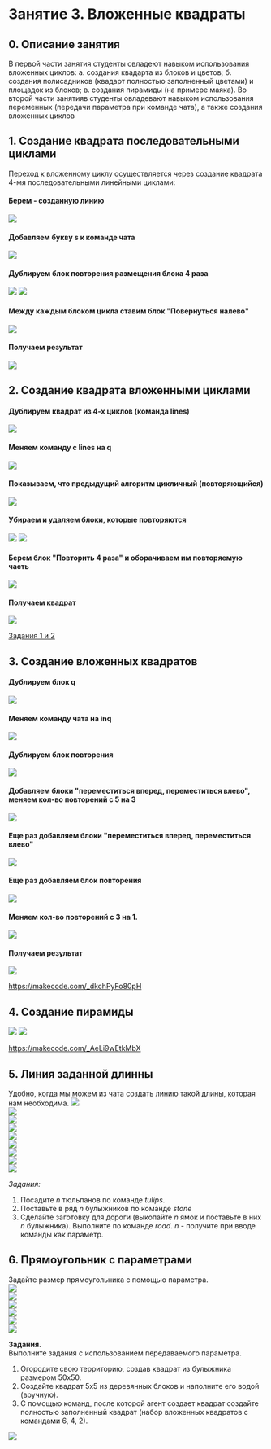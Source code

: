 # Занятие 3. Вложенные квадраты
## 0. Описание занятия
В первой части занятия студенты овладеют навыком использования вложенных циклов: а. создания квадарта из блоков и цветов; б. создания полисадников (квадарт полностью заполненный цветами) и площадок из блоков; в. создания пирамиды (на примере маяка).
Во второй части занятияв студенты овладевают навыком использования переменных (передачи параметра при команде чата), а также создания вложенных циклов
## 1. Создание квадрата последовательными циклами
Переход к вложенному циклу осуществляется через создание квадрата 4-мя последовательными линейными циклами:
#### Берем - созданную линию
<img src = "img/lines/Minecraft Education Edition.jpg">  

#### Добавляем букву s к команде чата
<img src = "img/lines/Minecraft Education Edition1.jpg">  

#### Дублируем блок повторения размещения блока 4 раза

<img src = "img/lines/Minecraft Education Edition2.jpg">  
<img src = "img/lines/Minecraft Education Edition3.jpg">  

#### Между каждым блоком цикла ставим блок "Повернуться налево"

<img src = "img/lines/Minecraft Education Edition4.jpg">  

#### Получаем результат
<img src = "img/lines/Minecraft Education Edition5.jpg">  

## 2. Создание квадрата вложенными циклами
#### Дублируем квадрат из 4-х циклов (команда lines)
<img src = "img/lines2q/Minecraft Education Edition.jpg">  

#### Меняем команду с lines на q
<img src = "img/lines2q/Minecraft Education Edition1.jpg">  

#### Показываем, что предыдущий алгоритм цикличный (повторяющийся)
<img src = "img/lines2q/Minecraft Education Edition2.jpg">  

#### Убираем и удаляем блоки, которые повторяются
<img src = "img/lines2q/Minecraft Education Edition3.jpg">  
<img src = "img/lines2q/Minecraft Education Edition4.jpg">  

#### Берем блок "Повторить 4 раза" и оборачиваем им повторяемую часть
<img src = "img/lines2q/Minecraft Education Edition5.jpg">  

#### Получаем квадрат
<img src = "img/lines2q/Minecraft Education Edition6.jpg">  

<a href = "https://makecode.com/_AgviCpRy52pP">Задания 1 и 2</a>

## 3. Создание вложенных квадратов
#### Дублируем блок q 
<img src = "img/q2inq/Minecraft Education Edition.jpg">  

#### Меняем команду чата на inq 
<img src = "img/q2inq/Minecraft Education Edition1.jpg">  

#### Дублируем блок повторения 
<img src = "img/q2inq/Minecraft Education Edition2.jpg">  

#### Добавляем блоки "переместиться вперед, переместиться влево", меняем кол-во повторений с 5 на 3
<img src = "img/q2inq/Minecraft Education Edition3.jpg">  

#### Еще раз добавляем блоки "переместиться вперед, переместиться влево"
<img src = "img/q2inq/Minecraft Education Edition4.jpg">  

#### Еще раз добавляем блок повторения
<img src = "img/q2inq/Minecraft Education Edition5.jpg">  

#### Меняем кол-во повторений с 3 на 1.
<img src = "img/q2inq/Minecraft Education Edition6.jpg">  

#### Получаем результат
<img src = "img/q2inq/Minecraft Education Edition7.jpg">  

<a href = "https://makecode.com/_dkchPyFo80pH">https://makecode.com/_dkchPyFo80pH</a>

## 4. Создание пирамиды

<img src = "img/piramida/Minecraft Education Edition.jpg">  
<img src = "img/piramida/Minecraft Education Edition1.jpg">  

<a href = "https://makecode.com/_AeLi9wEtkMbX">https://makecode.com/_AeLi9wEtkMbX</a>


## 5. Линия заданной длинны
Удобно, когда мы можем из чата создать линию такой длины, которая нам необходима.
<img src = "img/Minecraft Education Edition.jpg">  
<img src = "img/Minecraft Education Edition1.jpg">  
<img src = "img/Minecraft Education Edition2.jpg">  
<img src = "img/Minecraft Education Edition3.jpg">  
<img src = "img/Minecraft Education Edition4.jpg">  
<img src = "img/Minecraft Education Edition5.jpg">  
<img src = "img/Minecraft Education Edition6.jpg">  
<img src = "img/Minecraft Education Edition7.jpg">  
<img src = "img/Minecraft Education Edition8.jpg">  

*Задания:*  
1. Посадите *n* тюльпанов по команде *tulips*. 
2. Поставьте в ряд *n* булыжников по команде *stone*
3. Сделайте заготовку для дороги (выкопайте *n* ямок и поставьте в них *n* булыжника). Выполните по команде *road*.
*n* - получите при вводе команды как параметр.
## 6. Прямоугольник c параметрами
Задайте размер прямоугольника с помощью параметра.  
<img src = "img/q/Minecraft Education Edition.jpg">  
<img src = "img/q/Minecraft Education Edition1.jpg">  
<img src = "img/q/Minecraft Education Edition2.jpg">  
<img src = "img/q/Minecraft Education Edition3.jpg">  
<img src = "img/q/Minecraft Education Edition4.jpg">  
<img src = "img/q/Minecraft Education Edition5.jpg">  

**Задания.**  
Выполните задания с использованием передаваемого параметра.
1. Огородите свою территорию, создав квадрат из булыжника размером 50х50.
2. Создайте квадрат 5х5 из деревянных блоков и наполните его водой (вручную).
3. С помощью команд, после которой агент создает квадрат создайте полностью заполненный квадрат (набор вложенных квадратов с командами 6, 4, 2).
<img src = "img/q/q642.jpg">
